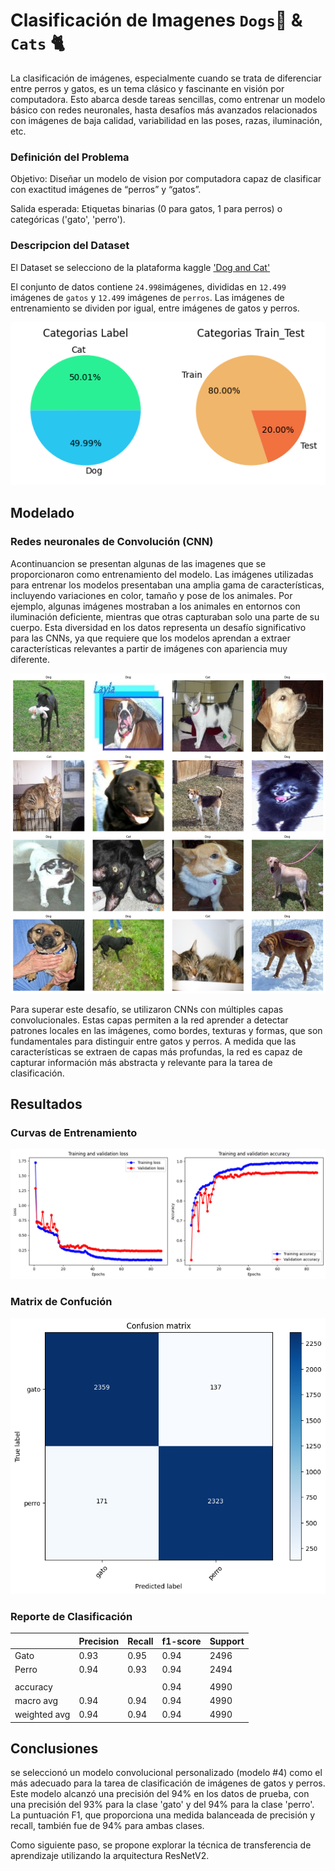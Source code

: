 # Clasificación de Imagenes `Dogs`🐶 & `Cats` 🐈

La clasificación de imágenes, especialmente cuando se trata de diferenciar entre perros y gatos, es un tema clásico y fascinante en visión por computadora. Esto abarca desde tareas sencillas, como entrenar un modelo básico con redes neuronales, hasta desafíos más avanzados relacionados con imágenes de baja calidad, variabilidad en las poses, razas, iluminación, etc.

### Definición del Problema

Objetivo: Diseñar un modelo de vision por computadora capaz de clasificar con exactitud imágenes de “perros” y “gatos”.
    
Salida esperada: Etiquetas binarias (0 para gatos, 1 para perros) o categóricas ('gato', 'perro').
    


### Descripcion del Dataset

El Dataset se selecciono de la plataforma kaggle ['Dog and Cat'](https://www.kaggle.com/datasets/bhavikjikadara/dog-and-cat-classification-dataset)

El conjunto de datos contiene `24.998`imágenes, divididas en `12.499` imágenes de `gatos` y `12.499` imágenes de `perros`. Las imágenes de entrenamiento se dividen por igual, entre imágenes de gatos y perros.

<img src='img/datos.png'>

## Modelado 
### Redes neuronales de Convolución (CNN)

Acontinuancion se presentan algunas de las imagenes que se proporcionaron como entrenamiento del modelo. Las imágenes utilizadas para entrenar los modelos presentaban una amplia gama de características, incluyendo variaciones en color, tamaño y pose de los animales. Por ejemplo, algunas imágenes mostraban a los animales en entornos con iluminación deficiente, mientras que otras capturaban solo una parte de su cuerpo. Esta diversidad en los datos representa un desafío significativo para las CNNs, ya que requiere que los modelos aprendan a extraer características relevantes a partir de imágenes con apariencia muy diferente.

![animales](img/images.png)

Para superar este desafío, se utilizaron CNNs con múltiples capas convolucionales. Estas capas permiten a la red aprender a detectar patrones locales en las imágenes, como bordes, texturas y formas, que son fundamentales para distinguir entre gatos y perros. A medida que las características se extraen de capas más profundas, la red es capaz de capturar información más abstracta y relevante para la tarea de clasificación.

## Resultados
### Curvas de Entrenamiento
![curvas_de_entrenamiento](img/curvas.png)
### Matrix de Confución
![matrix_de_confución](img/matrix.png)
### Reporte de Clasificación
|              | Precision | Recall | f1-score | Support |
|--------------|------------|--------|----------|---------|
| Gato         | 0.93       | 0.95   | 0.94     | 2496    |
| Perro        | 0.94       | 0.93   | 0.94     | 2494    |
|              |            |        |          |         |
| accuracy     |            |        | 0.94     | 4990    |
| macro avg    | 0.94       | 0.94   | 0.94     | 4990    |
| weighted avg | 0.94       | 0.94   | 0.94     | 4990    |

## Conclusiones
se seleccionó un modelo convolucional personalizado (modelo #4) como el más adecuado para la tarea de clasificación de imágenes de gatos y perros. Este modelo alcanzó una precisión del 94% en los datos de prueba, con una precisión del 93% para la clase 'gato' y del 94% para la clase 'perro'. La puntuación F1, que proporciona una medida balanceada de precisión y recall, también fue de 94% para ambas clases.

Como siguiente paso, se propone explorar la técnica de transferencia de aprendizaje utilizando la arquitectura ResNetV2.